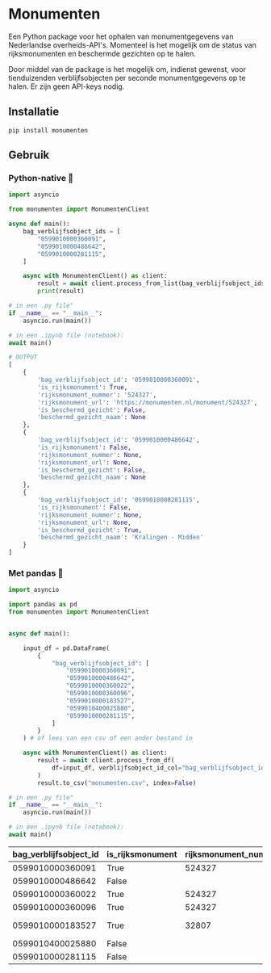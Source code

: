 # Monumenten

Een Python package voor het ophalen van monumentgegevens van Nederlandse overheids-API's. Momenteel is het mogelijk om de status van rijksmonumenten en beschermde gezichten op te halen.

Door middel van de package is het mogelijk om, indienst gewenst, voor tienduizenden verblijfsobjecten per seconde monumentgegevens op te halen. Er zijn geen API-keys nodig.

## Installatie

`pip install monumenten`

## Gebruik

### Python-native 🐍

```python
import asyncio

from monumenten import MonumentenClient

async def main():
    bag_verblijfsobject_ids = [
        "0599010000360091",
        "0599010000486642",
        "0599010000281115",
    ]

    async with MonumentenClient() as client:
        result = await client.process_from_list(bag_verblijfsobject_ids)
        print(result)

# in een .py file"
if __name__ == "__main__":
    asyncio.run(main())

# in een .ipynb file (notebook):
await main()
```

```python
# OUTPUT
[
    {
        'bag_verblijfsobject_id': '0599010000360091',
        'is_rijksmonument': True,
        'rijksmonument_nummer': '524327',
        'rijksmonument_url': 'https://monumenten.nl/monument/524327',
        'is_beschermd_gezicht': False,
        'beschermd_gezicht_naam': None
    },
    {
        'bag_verblijfsobject_id': '0599010000486642',
        'is_rijksmonument': False,
        'rijksmonument_nummer': None,
        'rijksmonument_url': None,
        'is_beschermd_gezicht': False,
        'beschermd_gezicht_naam': None
    },
    {
        'bag_verblijfsobject_id': '0599010000281115',
        'is_rijksmonument': False,
        'rijksmonument_nummer': None,
        'rijksmonument_url': None,
        'is_beschermd_gezicht': True,
        'beschermd_gezicht_naam': 'Kralingen - Midden'
    }
]
```

### Met pandas 🐼

```python
import asyncio

import pandas as pd
from monumenten import MonumentenClient


async def main():

    input_df = pd.DataFrame(
        {
            "bag_verblijfsobject_id": [
                "0599010000360091",
                "0599010000486642",
                "0599010000360022",
                "0599010000360096",
                "0599010000183527",
                "0599010400025880",
                "0599010000281115",
            ]
        }
    ) # of lees van een csv of een ander bestand in

    async with MonumentenClient() as client:
        result = await client.process_from_df(
            df=input_df, verblijfsobject_id_col="bag_verblijfsobject_id"
        )
        result.to_csv("monumenten.csv", index=False)

# in een .py file"
if __name__ == "__main__":
    asyncio.run(main())

# in een .ipynb file (notebook):
await main()
```

| bag_verblijfsobject_id | is_rijksmonument | rijksmonument_nummer | rijksmonument_url                     | is_beschermd_gezicht | beschermd_gezicht_naam          |
| ---------------------- | ---------------- | -------------------- | ------------------------------------- | -------------------- | ------------------------------- |
| 0599010000360091       | True             | 524327               | https://monumenten.nl/monument/524327 | False                |                                 |
| 0599010000486642       | False            |                      |                                       | False                |                                 |
| 0599010000360022       | True             | 524327               | https://monumenten.nl/monument/524327 | False                |                                 |
| 0599010000360096       | True             | 524327               | https://monumenten.nl/monument/524327 | False                |                                 |
| 0599010000183527       | True             | 32807                | https://monumenten.nl/monument/32807  | True                 | Rotterdam - Scheepvaartkwartier |
| 0599010400025880       | False            |                      |                                       | False                |                                 |
| 0599010000281115       | False            |                      |                                       | True                 | Kralingen - Midden              |
